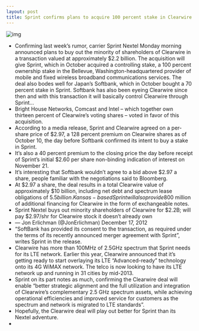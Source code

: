 ```yaml
---
layout: post
title: Sprint confirms plans to acquire 100 percent stake in Clearwire for $2.2 billion
---
```

![img](http://media.idownloadblog.com/wp-content/uploads/2012/12/Clearwire-logo-small.png)
* Confirming last week’s rumor, carrier Sprint Nextel Monday morning announced plans to buy out the minority of shareholders of Clearwire in a transaction valued at approximately $2.2 billion. The acquisition will give Sprint, which in October acquired a controlling stake, a 100 percent ownership stake in the Bellevue, Washington-headquartered provider of mobile and fixed wireless broadband communications services. The deal also bodes well for Japan’s Softbank, which in October bought a 70 percent stake in Sprint. Softbank has also been eyeing Clearwire since then and with this transaction it will basically control Clearwire through Sprint…
* Bright House Networks, Comcast and Intel – which together own thirteen percent of Clearwire’s voting shares – voted in favor of this acquisition.
* According to a media release, Sprint and Clearwire agreed on a per-share price of $2.97, a 128 percent premium on Clearwire shares as of October 10, the day before Softbank confirmed its intent to buy a stake in Sprint.
* It’s also a 40 percent premium to the closing price the day before receipt of Sprint’s initial $2.60 per share non-binding indication of interest on November 21.
* It’s interesting that Softbank wouldn’t agree to a bid above $2.97 a share, people familiar with the negotiations said to Bloomberg.
* At $2.97 a share, the deal results in a total Clearwire value of approximately $10 billion, including net debt and spectrum lease obligations of $5.5 billion. Kansas-based Sprint will also provide $800 million of additional financing for Clearwire in the form of exchangeable notes.
* Sprint Nextel buys out minority shareholders of Clearwire for $2.2B; will pay $2.97/shr for Clearwire stock it doesn’t already own
* — Jon Erlichman (@JonErlichman) December 17, 2012
* “SoftBank has provided its consent to the transaction, as required under the terms of its recently announced merger agreement with Sprint”, writes Sprint in the release.
* Clearwire has more than 100MHz of 2.5GHz spectrum that Sprint needs for its LTE network. Earlier this year, Clearwire announced that it’s getting ready to start overlaying its LTE “Advanced-ready” technology onto its 4G WiMAX network. The telco is now looking to have its LTE network up and running in 31 cities by mid-2013.
* Sprint on its part notes as much, confirming the Clearwire deal will enable “better strategic alignment and the full utilization and integration of Clearwire’s complementary 2.5 GHz spectrum assets, while achieving operational efficiencies and improved service for customers as the spectrum and network is migrated to LTE standards”.
* Hopefully, the Clearwire deal will play out better for Sprint than its Nextel adventure.
*  

